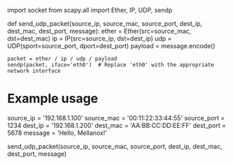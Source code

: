 
import socket
from scapy.all import Ether, IP, UDP, sendp

def send_udp_packet(source_ip, source_mac, source_port, dest_ip, dest_mac, dest_port, message):
    ether = Ether(src=source_mac, dst=dest_mac)
    ip = IP(src=source_ip, dst=dest_ip)
    udp = UDP(sport=source_port, dport=dest_port)
    payload = message.encode()

    packet = ether / ip / udp / payload
    sendp(packet, iface='eth0')  # Replace 'eth0' with the appropriate network interface

# Example usage
source_ip = '192.168.1.100'
source_mac = '00:11:22:33:44:55'
source_port = 1234
dest_ip = '192.168.1.200'
dest_mac = 'AA:BB:CC:DD:EE:FF'
dest_port = 5678
message = 'Hello, Mellanox!'

send_udp_packet(source_ip, source_mac, source_port, dest_ip, dest_mac, dest_port, message)
